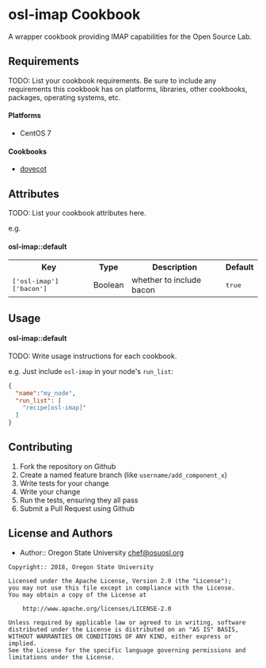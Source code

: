 osl-imap Cookbook
=================
A wrapper cookbook providing IMAP capabilities for the Open Source Lab.

Requirements
------------
TODO: List your cookbook requirements. Be sure to include any
requirements this cookbook has on platforms, libraries, other cookbooks,
packages, operating systems, etc.

#### Platforms
- CentOS 7

#### Cookbooks
- [dovecot](https://supermarket.chef.io/cookbooks/dovecot)

Attributes
----------
TODO: List your cookbook attributes here.

e.g.
#### osl-imap::default
<table>
  <tr>
    <th>Key</th>
    <th>Type</th>
    <th>Description</th>
    <th>Default</th>
  </tr>
  <tr>
    <td><tt>['osl-imap']['bacon']</tt></td>
    <td>Boolean</td>
    <td>whether to include bacon</td>
    <td><tt>true</tt></td>
  </tr>
</table>

Usage
-----
#### osl-imap::default
TODO: Write usage instructions for each cookbook.

e.g.
Just include `osl-imap` in your node's `run_list`:

```json
{
  "name":"my_node",
  "run_list": [
    "recipe[osl-imap]"
  ]
}
```

Contributing
------------

1. Fork the repository on Github
2. Create a named feature branch (like `username/add_component_x`)
3. Write tests for your change
4. Write your change
5. Run the tests, ensuring they all pass
6. Submit a Pull Request using Github

License and Authors
-------------------
- Author:: Oregon State University <chef@osuosl.org>

```text
Copyright:: 2018, Oregon State University

Licensed under the Apache License, Version 2.0 (the "License");
you may not use this file except in compliance with the License.
You may obtain a copy of the License at

    http://www.apache.org/licenses/LICENSE-2.0

Unless required by applicable law or agreed to in writing, software
distributed under the License is distributed on an "AS IS" BASIS,
WITHOUT WARRANTIES OR CONDITIONS OF ANY KIND, either express or implied.
See the License for the specific language governing permissions and
limitations under the License.
```
